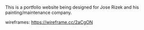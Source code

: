 This is a portfolio website being designed for Jose Rizek and his painting/maintenance company. 

wireframes: https://wireframe.cc/2aCgON

